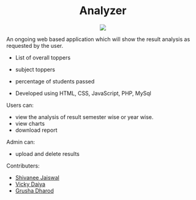 <div align="center">
	<h1>Analyzer</h1>
	<img src="https://bucket.mlcdn.com/a/1192/1192164/images/c9b0cfe3970c4a7ab4c0b3ac6ce5f57a0b55117b.png">
</div>


An ongoing web based application which will show the result analysis as requested by the user.
- List of overall toppers
- subject toppers
- percentage of students passed

- Developed using HTML, CSS, JavaScript, PHP, MySql



Users can:
* view the analysis of result semester wise or year wise.
* view charts
* download report

Admin can:
* upload and delete results

Contributers:
* [Shivanee Jaiswal](https://github.com/shivaneej)
* [Vicky Daiya](https://github.com/vickydaiya)
* [Grusha Dharod](https://github.com/grushad)
